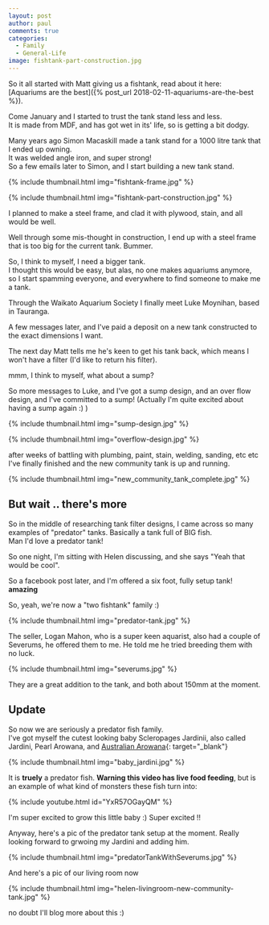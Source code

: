 ```yaml
---
layout: post
author: paul
comments: true
categories:
  - Family
  - General-Life
image: fishtank-part-construction.jpg
---
```

So it all started with Matt giving us a fishtank, read about it here: [Aquariums are the best]({% post_url 2018-02-11-aquariums-are-the-best %}).

Come January and I started to trust the tank stand less and less.  
It is made from MDF, and has got wet in its' life, so is getting a bit dodgy.

Many years ago Simon Macaskill made a tank stand for a 1000 litre tank that I ended up owning.  
It was welded angle iron, and super strong!  
So a few emails later to Simon, and I start building a new tank stand.

{% include thumbnail.html img="fishtank-frame.jpg" %}

{% include thumbnail.html img="fishtank-part-construction.jpg" %}

I planned to make a steel frame, and clad it with plywood, stain, and all would be well.

Well through some mis-thought in construction, I end up with a steel frame that is too big for the current tank. Bummer.

So, I think to myself, I need a bigger tank.  
I thought this would be easy, but alas, no one makes aquariums anymore, so I start spamming everyone, and everywhere to find someone to make me a tank.  

Through the Waikato Aquarium Society I finally meet Luke Moynihan, based in Tauranga.

A few messages later, and I've paid a deposit on a new tank constructed to the exact dimensions I want.

The next day Matt tells me he's keen to get his tank back, which means I won't have a filter (I'd like to return his filter).

mmm, I think to myself, what about a sump?

So more messages to Luke, and I've got a sump design, and an over flow design, and I've committed to a sump! (Actually I'm quite excited about having a sump again :) )

{% include thumbnail.html img="sump-design.jpg" %}

{% include thumbnail.html img="overflow-design.jpg" %}

after weeks of battling with plumbing, paint, stain, welding, sanding, etc etc I've finally finished and the new community tank is up and running.  

{% include thumbnail.html img="new_community_tank_complete.jpg" %}

## But wait .. there's more

So in the middle of researching tank filter designs, I came across so many examples of "predator" tanks. Basically a tank full of BIG fish.  
Man I'd love a predator tank!

So one night, I'm sitting with Helen discussing, and she says "Yeah that would be cool".

So a facebook post later, and I'm offered a six foot, fully setup tank!  
**amazing**

So, yeah, we're now a "two fishtank" family :)

{% include thumbnail.html img="predator-tank.jpg" %}

The seller, Logan Mahon, who is a super keen aquarist, also had a couple of Severums, he offered them to me. He told me he tried breeding them with no luck.  

{% include thumbnail.html img="severums.jpg" %}

They are a great addition to the tank, and both about 150mm at the moment.

## Update

So now we are seriously a predator fish family.  
I've got myself the cutest looking baby Scleropages Jardinii, also called Jardini, Pearl Arowana, and  [Australian Arowana](https://en.wikipedia.org/wiki/Scleropages_jardinii){: target="_blank"}  

{% include thumbnail.html img="baby_jardini.jpg" %}

It is **truely** a predator fish. **Warning this video has live food feeding**, but is an example of what kind of monsters these fish turn into:

{% include youtube.html id="YxR57OGayQM" %}

I'm super excited to grow this little baby :) Super excited !!

Anyway, here's a pic of the predator tank setup at the moment. Really looking forward to grwoing my Jardini and adding him.

{% include thumbnail.html img="predatorTankWithSeverums.jpg" %}

And here's a pic of our living room now

{% include thumbnail.html img="helen-livingroom-new-community-tank.jpg" %}

no doubt I'll blog more about this :)
